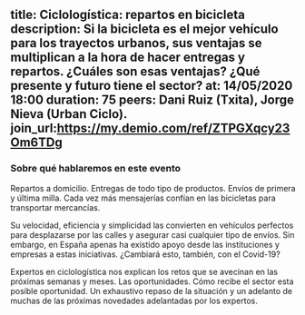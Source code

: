title: Ciclologística: repartos en bicicleta 
description: Si la bicicleta es el mejor vehículo para los trayectos urbanos, sus ventajas se multiplican a la hora de hacer entregas y repartos. ¿Cuáles son esas ventajas? ¿Qué presente y futuro tiene el sector?
at: 14/05/2020 18:00
duration: 75
peers: Dani Ruiz (Txita), Jorge Nieva (Urban Ciclo).
join_url:https://my.demio.com/ref/ZTPGXqcy23Om6TDg
----
### Sobre qué hablaremos en este evento

Repartos a domicilio. Entregas de todo tipo de productos. Envíos de primera y última milla. Cada vez más mensajerías confían en las bicicletas para transportar mercancías.

Su velocidad, eficiencia y simplicidad las convierten en vehículos perfectos para desplazarse por las calles y asegurar casi cualquier tipo de envíos. Sin embargo, en España apenas ha existido apoyo desde las instituciones y empresas a estas iniciativas. ¿Cambiará esto, también, con el Covid-19?

Expertos en ciclologística nos explican los retos que se avecinan en las próximas semanas y meses. Las oportunidades. Cómo recibe el sector esta posible oportunidad. Un exhaustivo repaso de la situación y un adelanto de muchas de las próximas novedades adelantadas por los expertos. 
